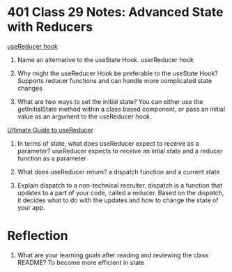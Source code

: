 # 401 Class 29 Notes: Advanced State with Reducers

[useReducer hook](https://reactjs.org/docs/hooks-reference.html#usereducer)

1. Name an alternative to the useState Hook.
userReducer hook

2. Why might the useReducer Hook be preferable to the useState Hook?
Supports reducer functions and can handle more complicated state changes

3. What are two ways to set the initial state?
You can either use the getInitialState method within a class based component, or pass an initial value as an argument to the useReducer hook.

[Ultimate Guide to useReducer](https://blog.logrocket.com/guide-to-react-usereducer-hook/)

1. In terms of state, what does useReducer expect to receive as a parameter?
useReducer expects to receive an intial state and a reducer function as a parameter

2. What does useReducer return?
a dispatch function and a current state

3. Explain dispatch to a non-technical recruiter.
dispatch is a function that updates to a part of your code, called a reducer. Based on the dispatch, it decides what to do with the updates and how to change the state of your app. 

# Reflection
1. What are your learning goals after reading and reviewing the class README?
To become more efficient in state
